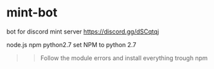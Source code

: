 # mint-bot
bot for discord mint server
https://discord.gg/dSCqtqj

node.js
npm
python2.7
set NPM to python 2.7
>> Follow the module errors and install everything trough npm
